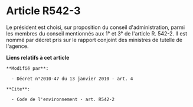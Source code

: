 # Article R542-3

Le président est choisi, sur proposition du conseil d'administration, parmi les membres du conseil mentionnés aux 1° et 3° de
l'article R. 542-2. Il est nommé par décret pris sur le rapport conjoint des ministres de tutelle de l'agence.

**Liens relatifs à cet article**

	**Modifié par**:

	  - Décret n°2010-47 du 13 janvier 2010 - art. 4

	**Cite**:

	  - Code de l'environnement - art. R542-2

